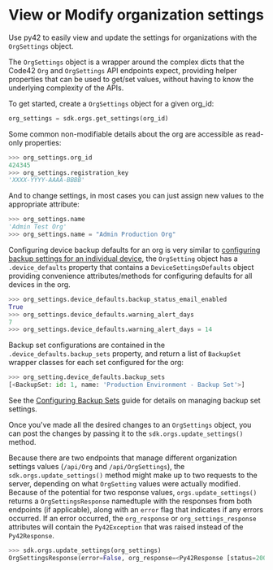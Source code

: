# View or Modify organization settings

Use py42 to easily view and update the settings for organizations with the `OrgSettings` object.

The `OrgSettings` object is a wrapper around the complex dicts that the Code42 `Org` and `OrgSettings` API endpoints expect,
providing helper properties that can be used to get/set values, without having to know the underlying complexity of the APIs.

To get started, create a `OrgSettings` object for a given org_id:

```python
org_settings = sdk.orgs.get_settings(org_id)
```

Some common non-modifiable details about the org are accessible as read-only properties:

```python
>>> org_settings.org_id
424345
>>> org_settings.registration_key
'XXXX-YYYY-AAAA-BBBB'
```

And to change settings, in most cases you can just assign new values to the appropriate attribute:

```python
>>> org_settings.name
'Admin Test Org'
>>> org_settings.name = "Admin Production Org"
```

Configuring device backup defaults for an org is very similar to [configuring backup settings for an individual device](devicesettings.md),
the `OrgSetting` object has a `.device_defaults` property that contains a `DeviceSettingsDefaults` object providing
convenience attributes/methods for configuring defaults for all devices in the org.

```python
>>> org_settings.device_defaults.backup_status_email_enabled
True
>>> org_settings.device_defaults.warning_alert_days
7
>>> org_settings.device_defaults.warning_alert_days = 14
```

Backup set configurations are contained in the `.device_defaults.backup_sets` property, and return a list of `BackupSet`
wrapper classes for each set configured for the org:

```python
>>> org_setting.device_defaults.backup_sets
[<BackupSet: id: 1, name: 'Production Environment - Backup Set'>]
```

See the [Configuring Backup Sets](backupsets.md) guide for details on managing backup set settings.

Once you've made all the desired changes to an `OrgSettings` object, you can post the changes by passing it to the `sdk.orgs.update_settings()` method.

Because there are two endpoints that manage different organization settings values (`/api/Org` and `/api/OrgSettings`), the `sdk.orgs.update_settings()`
method might make up to two requests to the server, depending on what `OrgSetting` values were actually modified. Because of the potential for two
response values, `orgs.update_settings()` returns a `OrgSettingsResponse` namedtuple with the responses from both endpoints (if applicable), along with an
`error` flag that indicates if any errors occurred. If an error occurred, the `org_response` or `org_settings_response` attributes will contain the
`Py42Exception` that was raised instead of the `Py42Response`.


```python
>>> sdk.orgs.update_settings(org_settings)
OrgSettingsResponse(error=False, org_response=<Py42Response [status=200, data={'active': True, 'blocked': False, 'classification': 'BASIC', 'configInheritanceCounts': {}, ...}]>, org_settings_response=None)
```
